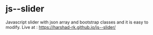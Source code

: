 # js--slider
Javascript slider with json array and bootstrap classes and it is easy to modify.
Live at : https://harshad-rk.github.io/js--slider/
